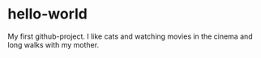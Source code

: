 # hello-world
My first github-project.
I like cats and watching movies in the cinema and long walks with my mother.
